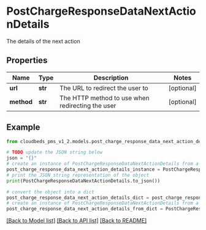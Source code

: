 # PostChargeResponseDataNextActionDetails

The details of the next action

## Properties

Name | Type | Description | Notes
------------ | ------------- | ------------- | -------------
**url** | **str** | The URL to redirect the user to | [optional] 
**method** | **str** | The HTTP method to use when redirecting the user | [optional] 

## Example

```python
from cloudbeds_pms_v1_2.models.post_charge_response_data_next_action_details import PostChargeResponseDataNextActionDetails

# TODO update the JSON string below
json = "{}"
# create an instance of PostChargeResponseDataNextActionDetails from a JSON string
post_charge_response_data_next_action_details_instance = PostChargeResponseDataNextActionDetails.from_json(json)
# print the JSON string representation of the object
print(PostChargeResponseDataNextActionDetails.to_json())

# convert the object into a dict
post_charge_response_data_next_action_details_dict = post_charge_response_data_next_action_details_instance.to_dict()
# create an instance of PostChargeResponseDataNextActionDetails from a dict
post_charge_response_data_next_action_details_from_dict = PostChargeResponseDataNextActionDetails.from_dict(post_charge_response_data_next_action_details_dict)
```
[[Back to Model list]](../README.md#documentation-for-models) [[Back to API list]](../README.md#documentation-for-api-endpoints) [[Back to README]](../README.md)



